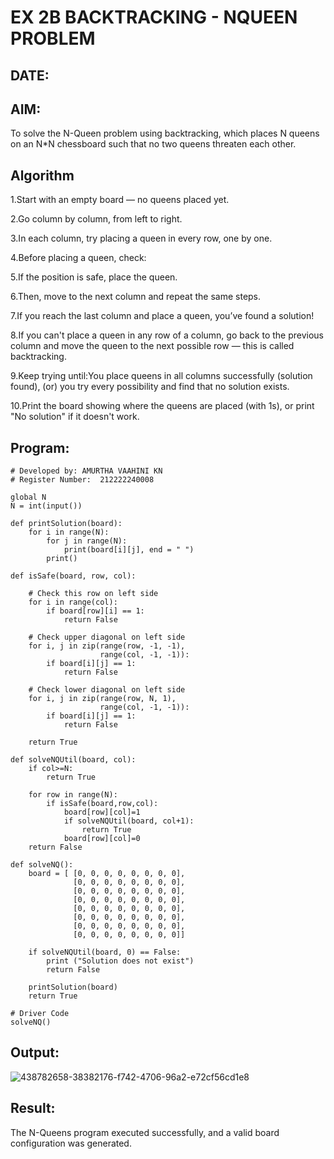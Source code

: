 # EX 2B BACKTRACKING - NQUEEN PROBLEM
## DATE:
## AIM:
To solve the N-Queen problem using backtracking, which places N queens on an N*N chessboard such that no two queens threaten each other.

## Algorithm
1.Start with an empty board — no queens placed yet.

2.Go column by column, from left to right.

3.In each column, try placing a queen in every row, one by one.

4.Before placing a queen, check:

5.If the position is safe, place the queen.

6.Then, move to the next column and repeat the same steps.

7.If you reach the last column and place a queen, you’ve found a solution!

8.If you can't place a queen in any row of a column, go back to the previous column and move the queen to the next possible row — this is called backtracking.

9.Keep trying until:You place queens in all columns successfully (solution found), (or) you try every possibility and find that no solution exists.

10.Print the board showing where the queens are placed (with 1s), or print "No solution" if it doesn't work.
## Program:
```
# Developed by: AMURTHA VAAHINI KN
# Register Number:  212222240008

global N
N = int(input())
 
def printSolution(board):
    for i in range(N):
        for j in range(N):
            print(board[i][j], end = " ")
        print()
 
def isSafe(board, row, col):
 
    # Check this row on left side
    for i in range(col):
        if board[row][i] == 1:
            return False
 
    # Check upper diagonal on left side
    for i, j in zip(range(row, -1, -1),
                    range(col, -1, -1)):
        if board[i][j] == 1:
            return False
 
    # Check lower diagonal on left side
    for i, j in zip(range(row, N, 1),
                    range(col, -1, -1)):
        if board[i][j] == 1:
            return False
 
    return True
 
def solveNQUtil(board, col):
    if col>=N:
        return True
    
    for row in range(N):
        if isSafe(board,row,col):
            board[row][col]=1
            if solveNQUtil(board, col+1):
                return True
            board[row][col]=0
    return False        

def solveNQ():
    board = [ [0, 0, 0, 0, 0, 0, 0, 0],
              [0, 0, 0, 0, 0, 0, 0, 0],
              [0, 0, 0, 0, 0, 0, 0, 0],
              [0, 0, 0, 0, 0, 0, 0, 0],
              [0, 0, 0, 0, 0, 0, 0, 0],
              [0, 0, 0, 0, 0, 0, 0, 0],
              [0, 0, 0, 0, 0, 0, 0, 0],
              [0, 0, 0, 0, 0, 0, 0, 0]]
 
    if solveNQUtil(board, 0) == False:
        print ("Solution does not exist")
        return False
 
    printSolution(board)
    return True
 
# Driver Code
solveNQ()
```

## Output:
![438782658-38382176-f742-4706-96a2-e72cf56cd1e8](https://github.com/user-attachments/assets/1a4e0599-fa5c-44f4-92a3-4151c4a62463)


## Result:
The N-Queens program executed successfully, and a valid board configuration was generated.
